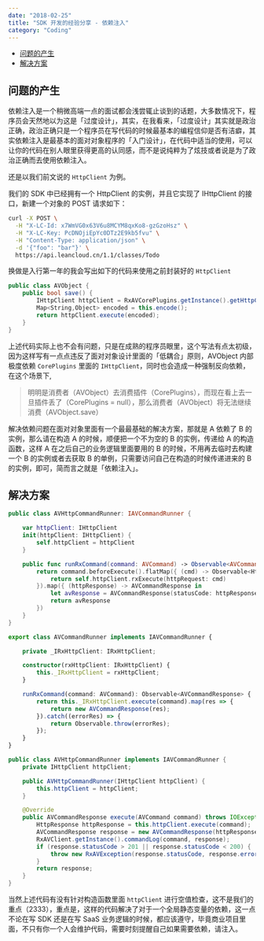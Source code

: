 ```yaml
---
date: "2018-02-25"
title: "SDK 开发的经验分享 - 依赖注入"
category: "Coding"
---
```

<!-- TOC -->

- [问题的产生](#%E9%97%AE%E9%A2%98%E7%9A%84%E4%BA%A7%E7%94%9F)
- [解决方案](#%E8%A7%A3%E5%86%B3%E6%96%B9%E6%A1%88)

<!-- /TOC -->

## 问题的产生

依赖注入是一个稍微高端一点的面试都会浅尝辄止谈到的话题，大多数情况下，程序员会天然地以为这是「过度设计」，其实，在我看来，「过度设计」其实就是政治正确，政治正确只是一个程序员在写代码的时候最基本的编程信仰是否有洁癖，其实依赖注入是最基本的面对对象程序的「入门设计」，在代码中适当的使用，可以让你的代码在别人眼里获得更高的认同感，而不是说纯粹为了炫技或者说是为了政治正确而去使用依赖注入。

还是以我们前文说的 `HttpClient` 为例。

我们的 SDK 中已经拥有一个 HttpClient 的实例，并且它实现了 IHttpClient 的接口，新建一个对象的 POST 请求如下：

```bash
curl -X POST \
  -H "X-LC-Id: x7WmVG0x63V6u8MCYM8qxKo8-gzGzoHsz" \
  -H "X-LC-Key: PcDNOjiEpYc0DTz2E9kb5fvu" \
  -H "Content-Type: application/json" \
  -d '{"foo": "bar"}' \
  https://api.leancloud.cn/1.1/classes/Todo
```

换做是入行第一年的我会写出如下的代码来使用之前封装好的 `HttpClient`

```csharp
public class AVObject {
    public bool save() {
        IHttpClient httpClient = RxAVCorePlugins.getInstance().getHttpClient();
        Map<String,Object> encoded = this.encode();
        return httpClient.execute(encoded);
    }
}
```

上述代码实际上也不会有问题，只是在成熟的程序员眼里，这个写法有点太初级，因为这样写有一点点违反了面对对象设计里面的「低耦合」原则，AVObject 内部极度依赖 `CorePlugins` 里面的 `IHttpClient`，同时也会造成一种强制反向依赖，在这个场景下,

> 明明是消费者（AVObject）去消费插件（CorePlugins），而现在看上去一旦插件丢了（CorePlugins = null），那么消费者（AVObject）将无法继续消费（AVObject.save）

解决依赖问题在面对对象里面有一个最最基础的解决方案，那就是 A 依赖了 B 的实例，那么请在构造 A 的时候，顺便把一个不为空的 B 的实例，传递给 A 的构造函数，这样 A 在之后自己的业务逻辑里面要用的 B 的时候，不用再去临时去构建一个 B 的实例或者去获取 B 的单例，只需要访问自己在构造的时候传递进来的 B 的实例，即可，简而言之就是「依赖注入」。

## 解决方案

```swift
public class AVHttpCommandRunner: IAVCommandRunner {

    var httpClient: IHttpClient
    init(httpClient: IHttpClient) {
        self.httpClient = httpClient
    }

    public func runRxCommand(command: AVCommand) -> Observable<AVCommandResponse> {
        return command.beforeExecute().flatMap({ (cmd) -> Observable<HttpResponse> in
            return self.httpClient.rxExecute(httpRequest: cmd)
        }).map({ (httpResponse) -> AVCommandResponse in
            let avResponse = AVCommandResponse(statusCode: httpResponse.satusCode, data: httpResponse.data)
            return avResponse
        })
    }
}
```
```typescript
export class AVCommandRunner implements IAVCommandRunner {

    private _IRxHttpClient: IRxHttpClient;

    constructor(rxHttpClient: IRxHttpClient) {
        this._IRxHttpClient = rxHttpClient;
    }

    runRxCommand(command: AVCommand): Observable<AVCommandResponse> {
        return this._IRxHttpClient.execute(command).map(res => {
            return new AVCommandResponse(res);
        }).catch((errorRes) => {
            return Observable.throw(errorRes);
        });
    }
}
```
```java
public class AVHttpCommandRunner implements IAVCommandRunner {
    private IHttpClient httpClient;

    public AVHttpCommandRunner(IHttpClient httpClient) {
        this.httpClient = httpClient;
    }

    @Override
    public AVCommandResponse execute(AVCommand command) throws IOException, RxAVException {
        HttpResponse httpResponse = this.httpClient.execute(command);
        AVCommandResponse response = new AVCommandResponse(httpResponse);
        RxAVClient.getInstance().commandLog(command, response);
        if (response.statusCode > 201 || response.statusCode < 200) {
            throw new RxAVException(response.statusCode, response.errorMessage());
        }
        return response;
    }
}
```

当然上述代码有没有针对构造函数里面 `httpClient` 进行空值检查，这不是我们的重点（2333），重点是，这样的代码解决了对于一个全局静态变量的依赖，这一点不论在写 SDK 还是在写 SaaS 业务逻辑的时候，都应该遵守，毕竟商业项目里面，不只有你一个人会维护代码，需要时刻提醒自己如果需要依赖，请注入。

